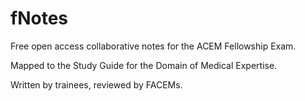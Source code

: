 # fNotes

Free open access collaborative notes for the ACEM Fellowship Exam. 

Mapped to the Study Guide for the Domain of Medical Expertise.

Written by trainees, reviewed by FACEMs.

 





